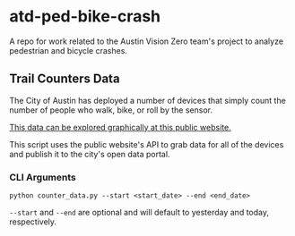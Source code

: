 # atd-ped-bike-crash

A repo for work related to the Austin Vision Zero team's project to analyze pedestrian and bicycle crashes. 

## Trail Counters Data

The City of Austin has deployed a number of devices that simply count the number of people who walk, bike, or roll by the sensor.

[This data can be explored graphically at this public website.](https://data.eco-counter.com/ParcPublic/?id=89#)

This script uses the public website's API to grab data for all of the devices and publish it to the city's open data portal.

### CLI Arguments

`python counter_data.py --start <start_date> --end <end_date>`

`--start` and `--end` are optional and will default to yesterday and today, respectively.